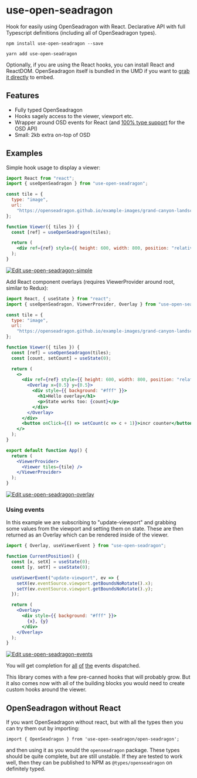 # use-open-seadragon
Hook for easily using OpenSeadragon with React. Declarative API with full Typescript 
definitions (including all of OpenSeadragon types).

```
npm install use-open-seadragon --save
```

```
yarn add use-open-seadragon
```

Optionally, if you are using the React hooks, you can install React and ReactDOM. OpenSeadragon itself is bundled in 
the UMD if you want to [grab it directly](http://unpkg.com/use-open-seadragon) to embed.

## Features
- Fully typed OpenSeadragon
- Hooks sagely access to the viewer, viewport etc.
- Wrapper around OSD events for React (and [100% type support](https://github.com/stephenwf/use-open-seadragon/blob/master/src/types/viewer.ts#L32-L461) for the OSD API)
- Small: 2kb extra on-top of OSD

## Examples

Simple hook usage to display a viewer:
```jsx
import React from "react";
import { useOpenSeadragon } from "use-open-seadragon";

const tile = {
  type: "image",
  url:
    "https://openseadragon.github.io/example-images/grand-canyon-landscape-overlooking.jpg"
};

function Viewer({ tiles }) {
  const [ref] = useOpenSeadragon(tiles);

  return (
    <div ref={ref} style={{ height: 600, width: 800, position: "relative" }} />
  );
}
```
[![Edit use-open-seadragon-simple](https://codesandbox.io/static/img/play-codesandbox.svg)](https://codesandbox.io/s/use-open-seadragon-overlay-wi8lb?fontsize=14&hidenavigation=1&theme=dark)

Add React component overlays (requires ViewerProvider around root, similar to Redux):
```jsx
import React, { useState } from "react";
import { useOpenSeadragon, ViewerProvider, Overlay } from "use-open-seadragon";

const tile = {
  type: "image",
  url:
    "https://openseadragon.github.io/example-images/grand-canyon-landscape-overlooking.jpg"
};

function Viewer({ tiles }) {
  const [ref] = useOpenSeadragon(tiles);
  const [count, setCount] = useState(0);

  return (
    <>
      <div ref={ref} style={{ height: 600, width: 800, position: "relative" }}>
        <Overlay x={0.5} y={0.5}>
          <div style={{ background: "#fff" }}>
            <h1>Hello overlay</h1>
            <p>State works too: {count}</p>
          </div>
        </Overlay>
      </div>
      <button onClick={() => setCount(c => c + 1)}>incr counter</button>
    </>
  );
}

export default function App() {
  return (
    <ViewerProvider>
      <Viewer tiles={tile} />
    </ViewerProvider>
  );
}
```
[![Edit use-open-seadragon-overlay](https://codesandbox.io/static/img/play-codesandbox.svg)](https://codesandbox.io/s/use-open-seadragon-overlay-ir64g?fontsize=14&hidenavigation=1&theme=dark)

### Using events
In this example we are subscribing to "update-viewport" and grabbing some values from the viewport and
setting them on state. These are then returned as an Overlay which can be rendered inside of the viewer.
```jsx
import { Overlay, useViewerEvent } from "use-open-seadragon";

function CurrentPosition() {
  const [x, setX] = useState(0);
  const [y, setY] = useState(0);

  useViewerEvent("update-viewport", ev => {
    setX(ev.eventSource.viewport.getBoundsNoRotate().x);
    setY(ev.eventSource.viewport.getBoundsNoRotate().y);
  });

  return (
    <Overlay>
      <div style={{ background: "#fff" }}>
        {x}, {y}
      </div>
    </Overlay>
  );
}
```
[![Edit use-open-seadragon-events](https://codesandbox.io/static/img/play-codesandbox.svg)](https://codesandbox.io/s/use-open-seadragon-events-1y9e9?fontsize=14&hidenavigation=1&theme=dark)

You will get completion for [all](https://github.com/stephenwf/use-open-seadragon/blob/master/src/types/viewer.ts#L32-L461) [of](https://github.com/stephenwf/use-open-seadragon/blob/master/src/types/mouse-tracker.ts#L21-L163) [the](https://github.com/stephenwf/use-open-seadragon/blob/master/src/types/button.ts#L6-L42) events dispatched.

This library comes with a few pre-canned hooks that will probably grow. But it also comes now with all of the building 
blocks you would need to create custom hooks around the viewer.

## OpenSeadragon without React
If you want OpenSeadragon without react, but with all the types then you can try them out by importing:
```tsx
import { OpenSeadragon } from 'use-open-seadragon/open-seadragon';
```

and then using it as you would the `openseadragon` package. These types should be quite complete, but are still 
unstable. If they are tested to work well, then they can be published to NPM as `@types/openseadragon` on definitely typed. 
